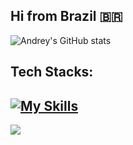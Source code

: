 
**Hi from Brazil 🇧🇷**
---
![Andrey's GitHub stats](https://github-readme-stats.vercel.app/api?username=andrey0800770&theme=dark&hide_border=false&include_all_commits=true&count_private=true)

## Tech Stacks:
[![My Skills](https://skillicons.dev/icons?i=c,java,bash,html,css,javascript,git)](https://skillicons.dev)
---
![](https://komarev.com/ghpvc/?username=andrey0800770&color=lightgrey)
